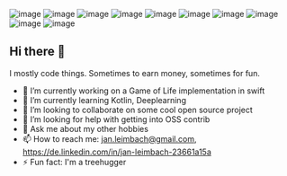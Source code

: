 ![image](https://img.shields.io/badge/dev.to-0A0A0A?style=for-the-badge&logo=devdotto&logoColor=white)
![image](https://img.shields.io/badge/postgres-%23316192.svg?style=for-the-badge&logo=postgresql&logoColor=white)
![image](https://img.shields.io/badge/Medium-12100E?style=for-the-badge&logo=medium&logoColor=white)
![image](https://img.shields.io/badge/.NET-512BD4?style=for-the-badge&logo=dotnet&logoColor=white)
![image](https://img.shields.io/badge/Angular-DD0031?style=for-the-badge&logo=angular&logoColor=white)
![image](https://img.shields.io/badge/Docker-2CA5E0?style=for-the-badge&logo=docker&logoColor=white)
![image](https://img.shields.io/badge/Spring-6DB33F?style=for-the-badge&logo=spring&logoColor=white)
![image](https://img.shields.io/badge/IntelliJ_IDEA-000000.svg?style=for-the-badge&logo=intellij-idea&logoColor=white)
![image](https://img.shields.io/badge/C%23-239120?style=for-the-badge&logo=csharp&logoColor=white)
![image](https://img.shields.io/badge/Kotlin-B125EA?style=for-the-badge&logo=kotlin&logoColor=white)


## Hi there 👋

I mostly code things. Sometimes to earn money, sometimes for fun.

- 🔭 I’m currently working on a Game of Life implementation in swift
- 🌱 I’m currently learning Kotlin, Deeplearning
- 👯 I’m looking to collaborate on some cool open source project
- 🤔 I’m looking for help with getting into OSS contrib
- 💬 Ask me about my other hobbies
- 📫 How to reach me: jan.leimbach@gmail.com, https://de.linkedin.com/in/jan-leimbach-23661a15a
- ⚡ Fun fact: I'm a treehugger
